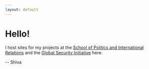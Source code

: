 ```yaml
---
layout: default
---
```

# Hello!
I host sites for my projects at the [School of Politics and International Relations](https://politicsir.cass.anu.edu.au/) and the [Global Security Initiative](https://www.globsecint.org/) here. 

-- Shiva 
